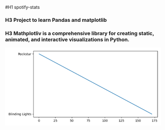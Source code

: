 #H1 spotify-stats

### H3 Project to learn Pandas and matplotlib

### H3 Mathplotliv is a comprehensive library for creating static, animated, and interactive visualizations in Python. 
![simple-plot](Images/simple-plot.png)
